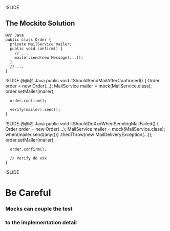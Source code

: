 !SLIDE
## The Mockito Solution
	@@@ Java
	public class Order {
	  private MailService mailer;
	  public void confirm() {
	    // ...
	    mailer.send(new Message(...));
	  }
	  // ...
	}

!SLIDE
	@@@ Java
	public void itShouldSendMailAfterConfirmed() {
	  Order order = new Order(...);
	  MailService mailer = mock(MailService.class);
	  order.setMailer(mailer);

	  order.confirm();

	  verify(mailer).send();
	}

!SLIDE
	@@@ Java
	public void itShouldDoXxxWhenSendingMailFailed() {
	  Order order = new Order(...);
	  MailService mailer = mock(MailService.class);
	  when(mailer.send(any()))
	    .thenThrow(new MailDeliveryException(...));
	  order.setMailer(mailer);

	  order.confirm();

	  // Verify do xxx
	}

!SLIDE
# Be Careful
### Mocks can couple the test
### to the implementation detail
